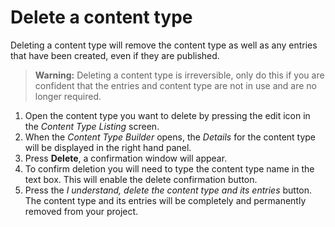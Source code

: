 # Delete a content type
Deleting a content type will remove the content type as well as any entries that have been created, even if they are published.

> **Warning:** Deleting a content type is irreversible, only do this if you are confident that the entries and content type are not in use and are no longer required.

1. Open the content type you want to delete by pressing the edit icon in the *Content Type Listing* screen.
2. When the *Content Type Builder* opens, the *Details* for the content type will be displayed in the right hand panel.
3. Press **Delete**, a confirmation window will appear.
4. To confirm deletion you will need to type the content type name in the text box. This will enable the delete confirmation button.
5. Press the *I understand, delete the content type and its entries* button. The content type and its entries will be completely and permanently removed from your project.
